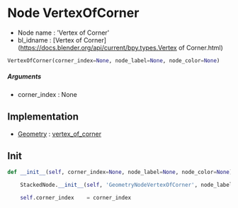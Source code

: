 # Node VertexOfCorner

- Node name : 'Vertex of Corner'
- bl_idname : [Vertex of Corner](https://docs.blender.org/api/current/bpy.types.Vertex of Corner.html)


``` python
VertexOfCorner(corner_index=None, node_label=None, node_color=None)
```
##### Arguments

- corner_index : None

## Implementation

- [Geometry](/docs/GeoNodes/Geometry.md) : [vertex_of_corner](/docs/GeoNodes/Geometry.md#vertex_of_corner)

## Init

``` python
def __init__(self, corner_index=None, node_label=None, node_color=None):

    StackedNode.__init__(self, 'GeometryNodeVertexOfCorner', node_label=node_label, node_color=node_color)

    self.corner_index    = corner_index
```
